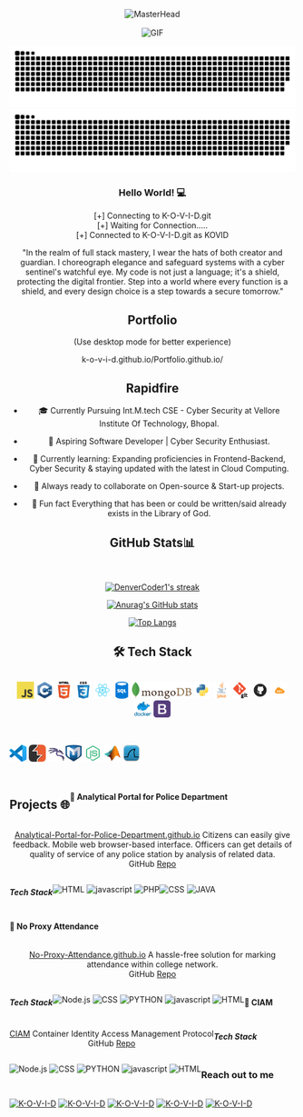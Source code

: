 <div align="center">

![MasterHead](https://share.creavite.co/0J4IMZjTmWCvjwFO.gif)


<div align="center">
  <img align="center" alt="GIF" src="https://github.com/abhisheknaiidu/abhisheknaiidu/blob/master/code.gif?raw=true" width="500" height="320" />
  

![github contribution grid snake animation](https://raw.githubusercontent.com/platane/platane/output/github-contribution-grid-snake-dark.svg#gh-dark-mode-only)![github contribution grid snake animation](https://raw.githubusercontent.com/platane/platane/output/github-contribution-grid-snake.svg#gh-light-mode-only)


    
  ### Hello World! :computer:

[+] Connecting to K-O-V-I-D.git <br/>
[+] Waiting for Connection..... <br/>
[+] Connected to K-O-V-I-D.git as KOVID <br/>

"In the realm of full stack mastery, I wear the hats of both creator and guardian. I choreograph elegance and safeguard systems with a cyber sentinel's watchful eye. My code is not just a language; it's a shield, protecting the digital frontier. Step into a world where every function is a shield, and every design choice is a step towards a secure tomorrow."

## Portfolio

(Use desktop mode for better experience)

k-o-v-i-d.github.io/Portfolio.github.io/


## Rapidfire  


- 🎓 Currently Pursuing Int.M.tech CSE - Cyber Security at Vellore Institute Of Technology, Bhopal. 

- 👀  Aspiring Software Developer | Cyber Security Enthusiast.
   
- 🌱  Currently learning: Expanding proficiencies in Frontend-Backend, Cyber Security & staying updated with the latest in Cloud Computing.

- 🤝  Always ready to collaborate on Open-source & Start-up projects.

-  👾 Fun fact Everything that has been or could be written/said already exists in the Library of God.



## GitHub Stats📊  

<br/> 

<p align="center">
  <a href="https://github.com/DenverCoder1/github-readme-streak-stats">
    <img title="Streak Stats 🔥" alt="DenverCoder1's streak" src="https://github-readme-streak-stats.herokuapp.com/?user=K-O-V-I-D&theme=black-ice&hide_border=true&stroke=0000&background=060A0CD0"/>
  </a>
</p>

[![Anurag's GitHub stats](https://github-readme-stats.vercel.app/api?username=K-O-V-I-D)](https://github.com/K-O-V-I-D/github-readme-stats)

[![Top Langs](https://github-readme-stats.vercel.app/api/top-langs/?username=K-O-V-I-D&layout=compact)](https://github.com/K-O-V-I-D/github-readme-stats)


## 🛠  Tech Stack

<div style="display: flex; flex-wrap: wrap;">

  <!-- First row of images -->
  <code><img height="30" src="https://raw.githubusercontent.com/github/explore/80688e429a7d4ef2fca1e82350fe8e3517d3494d/topics/javascript/javascript.png" style="max-width:100%;"></code>
  <code><img height="30" src="https://raw.githubusercontent.com/github/explore/31ea1181d4a76262931a39ca68e0203774a69b60/topics/cpp/cpp.png" style="max-width:100%;"></code>
  <code><img height="30" src="https://raw.githubusercontent.com/github/explore/31ea1181d4a76262931a39ca68e0203774a69b60/topics/html/html.png" style="max-width:100%;"></code>
  <code><img height="30" src="https://raw.githubusercontent.com/github/explore/80688e429a7d4ef2fca1e82350fe8e3517d3494d/topics/css/css.png" style="max-width:100%;"></code>
  <code><img height="30" src="https://raw.githubusercontent.com/github/explore/80688e429a7d4ef2fca1e82350fe8e3517d3494d/topics/react/react.png" style="max-width:100%;"></code>
  <code><img height="30" src="./assets/sql.png" style="max-width:100%;"></code>
  <code><img height="30" src="./assets/mongodb.png" style="max-width:100%;"></code>
  <code><img height="30" src="https://raw.githubusercontent.com/github/explore/31ea1181d4a76262931a39ca68e0203774a69b60/topics/python/python.png" style="max-width:100%;"></code>
  <code><img height="30" src="https://raw.githubusercontent.com/github/explore/31ea1181d4a76262931a39ca68e0203774a69b60/topics/java/java.png" style="max-width:100%;"></code>
  <code><img height="30" src="./assets/git.png" style="max-width:100%;"></code>
  <code><img height="30" src="./assets/github.png" style="max-width:100%;"></code>
  <code><img height="30" src="./assets/aws.png" style="max-width:100%;"></code>
  <code><img height="30" src="https://raw.githubusercontent.com/github/explore/31ea1181d4a76262931a39ca68e0203774a69b60/topics/docker/docker.png" style="max-width:100%;"></code>
  <code><img height="30" src="https://raw.githubusercontent.com/github/explore/31ea1181d4a76262931a39ca68e0203774a69b60/topics/bootstrap/bootstrap.png" style="max-width:100%;"></code>

</div>

<br>

<div style="display: flex; flex-wrap: wrap;">

  <!-- Second row of images -->
  <code><img height="30" src="https://raw.githubusercontent.com/github/explore/bbd48b997e8d0bef63f676eca4da5e1f76487b56/topics/visual-studio-code/visual-studio-code.png" style="max-width:100%;"></code>
  <code><img height="30" src="./assets/burpsuite.png" style="max-width:100%;"></code>
  <code><img height="30" src="./assets/kali.png" style="max-width:100%;"></code>
  
  <code><img height="30" src="./assets/metasploit.png" style="max-width:100%;"></code>
  <code><img height="30" src="./assets/nodejs.png" style="max-width:100%;"></code>
  <code><img height="30" src="./assets/matlab.png" style="max-width:100%;"></code>
  <code><img height="30" src="./assets/wireshark.png" style="max-width:100%;"></code>


</div>
<br>

<div style="display: flex; flex-wrap: wrap;">


## Projects 🌐

#### 🧠 Analytical Portal for Police Department

[Analytical-Portal-for-Police-Department.github.io](https://k-o-v-i-d.github.io/Analytical-Portal-for-Police-Department.github.io/) Citizens can easily give feedback. Mobile web browser-based interface. Officers can get details of quality of service of any police station by analysis of related data.<br/>
GitHub [Repo](https://github.com/K-O-V-I-D/Analytical-Portal-for-Police-Department.github.io)
##### Tech Stack
<p align="left">
  <img src="https://img.shields.io/badge/Html-black?style=for-the-badge&logo=html&logoColor=61DAFB" alt="HTML" />
  <img src="https://img.shields.io/badge/JavaScript-black?style=for-the-badge&logo=javascript&logoColor=F7DF1E" alt="javascript" />
  <img src="https://img.shields.io/badge/-PHP-000?style=for-the-badge&logo=php&logoColor=white" alt="PHP" />
<p align="left">
  <img src="https://img.shields.io/badge/Css-black?style=for-the-badge&logo=css&logoColor=61DAFB" alt="CSS" />
  <img src="https://img.shields.io/badge/Java-black?style=for-the-badge&logo=java&logoColor=F7DF1E" alt="JAVA" />
</p>

#### 💬 No Proxy Attendance

[No-Proxy-Attendance.github.io](https://github.com/K-O-V-I-D/No-Proxy-Attendance.github.io) 
A hassle-free solution for marking attendance within college network.<br/>
GitHub [Repo](https://github.com/K-O-V-I-D/No-Proxy-Attendance.github.io)
##### Tech Stack
<p align="left">
  <img src="https://img.shields.io/badge/Node.js-black?style=for-the-badge&logo=node.js&logoColor=white" alt="Node.js" />
  <img src="https://img.shields.io/badge/-Css-000?style=for-the-badge&logo=css&logoColor=white" alt="CSS" />
  <img src="https://img.shields.io/badge/Python-black?style=for-the-badge&logo=python&badgeColor=010101&logoColor=white" alt="PYTHON" />
  <img src="https://img.shields.io/badge/JavaScript-black?style=for-the-badge&logo=javascript&logoColor=F7DF1E" alt="javascript" />
  <img src="https://img.shields.io/badge/Html-black?style=for-the-badge&logo=html&logoColor=F7DF1E" alt="HTML" />
</p>

#### 💪 CIAM

[CIAM](https://github.com/K-O-V-I-D/CIAM) Container Identity Access Management Protocol<br/>
GitHub [Repo](https://github.com/K-O-V-I-D/CIAM)
##### Tech Stack
<p align="left">
  <img src="https://img.shields.io/badge/Node.js-black?style=for-the-badge&logo=node.js&logoColor=white" alt="Node.js" />
  <img src="https://img.shields.io/badge/-ExpressJS-000?style=for-the-badge&logo=express&logoColor=white" a<img src="https://img.shields.io/badge/-Css-000?style=for-the-badge&logo=css&logoColor=white" alt="CSS" />
  <img src="https://img.shields.io/badge/Python-black?style=for-the-badge&logo=python&badgeColor=010101&logoColor=white" alt="PYTHON" />
  <img src="https://img.shields.io/badge/JavaScript-black?style=for-the-badge&logo=javascript&logoColor=F7DF1E" alt="javascript" />
  <img src="https://img.shields.io/badge/Html-black?style=for-the-badge&logo=html&logoColor=F7DF1E" alt="HTML" />
</p>



<h3 align="left">Reach out to me</h3>
<p align="left">
<a href="https://twitter.com/TiwariKovid" target="blank"><img align="center" src="https://raw.githubusercontent.com/rahuldkjain/github-profile-readme-generator/master/src/images/icons/Social/twitter.svg" alt="K-O-V-I-D"height="30" width="40" /></a>
<a href="https://www.linkedin.com/in/kovid-tiwari-82a178224/" target="blank"><img align="center" src="https://raw.githubusercontent.com/rahuldkjain/github-profile-readme-generator/master/src/images/icons/Social/linked-in-alt.svg" alt="K-O-V-I-D" height="30" width="40" /></a>
<a href="https://www.hackerrank.com/profile/"K-O-V-I-D" target="blank"><img align="center" src="https://raw.githubusercontent.com/rahuldkjain/github-profile-readme-generator/master/src/images/icons/Social/hackerrank.svg" alt="K-O-V-I-D" height="30" width="40" /></a>
<a href="https://leetcode.com/KOVIDTIWARI/" target="blank"><img align="center" src="https://raw.githubusercontent.com/rahuldkjain/github-profile-readme-generator/master/src/images/icons/Social/leet-code.svg" alt="K-O-V-I-D" height="30" width="40" /></a>
<a href="https://auth.geeksforgeeks.org/user/kovidtiwari19/?utm_source=geeksforgeeks&utm_medium=my_profile&utm_campaign=auth_user" target="blank"><img align="center" src="https://raw.githubusercontent.com/rahuldkjain/github-profile-readme-generator/master/src/images/icons/Social/geeks-for-geeks.svg" alt="K-O-V-I-D" height="30" width="40" /></a>
</p>
